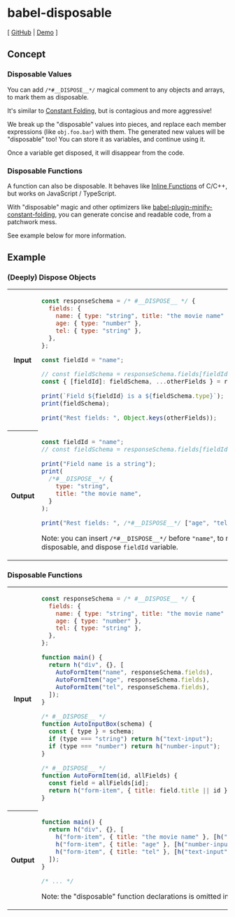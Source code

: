 # babel-disposable

[ [GitHub](https://github.com/lyonbot/babel-disposable) | [Demo](https://lyonbot.github.io/babel-disposable) ]

## Concept

### Disposable Values

You can add `/*#__DISPOSE__*/` magical comment to any objects and arrays, to mark them as disposable.

It's similar to [Constant Folding](https://en.wikipedia.org/wiki/Constant_folding), but is contagious and more aggressive!

We break up the "disposable" values into pieces, and replace each member expressions (like `obj.foo.bar`) with them. The generated new values will be "disposable" too! You can store it as variables, and continue using it.

Once a variable get disposed, it will disappear from the code.

### Disposable Functions

A function can also be disposable. It behaves like [Inline Functions](https://en.wikipedia.org/wiki/Inline_function) of C/C++, but works on JavaScript / TypeScript.

With "disposable" magic and other optimizers like [babel-plugin-minify-constant-folding](https://babeljs.io/docs/babel-plugin-minify-constant-folding), you can generate concise and readable code, from a patchwork mess.

See example below for more information.

## Example

### (Deeply) Dispose Objects

<table>
<tr>
<th>Input</th>
<td>

```js
const responseSchema = /* #__DISPOSE__ */ {
  fields: {
    name: { type: "string", title: "the movie name" },
    age: { type: "number" },
    tel: { type: "string" },
  },
};

const fieldId = "name";

// const fieldSchema = responseSchema.fields[fieldId];
const { [fieldId]: fieldSchema, ...otherFields } = responseSchema.fields;

print(`Field ${fieldId} is a ${fieldSchema.type}`);
print(fieldSchema);

print("Rest fields: ", Object.keys(otherFields));
```

</td>
</tr>

<tr>
<th>Output</th>
<td valign="top">

```js
const fieldId = "name";
// const fieldSchema = responseSchema.fields[fieldId]

print("Field name is a string");
print(
  /*#__DISPOSE__*/ {
    type: "string",
    title: "the movie name",
  }
);

print("Rest fields: ", /*#__DISPOSE__*/ ["age", "tel"]);
```

Note: you can insert `/*#__DISPOSE__*/` before `"name"`, to make the string literal disposable, and dispose `fieldId` variable.

</td>
</tr>
</table>

### Disposable Functions

<table>
<tr>
<th>Input</th>
<td>

```js
const responseSchema = /* #__DISPOSE__ */ {
  fields: {
    name: { type: "string", title: "the movie name" },
    age: { type: "number" },
    tel: { type: "string" },
  },
};

function main() {
  return h("div", {}, [
    AutoFormItem("name", responseSchema.fields),
    AutoFormItem("age", responseSchema.fields),
    AutoFormItem("tel", responseSchema.fields),
  ]);
}

/* #__DISPOSE__ */
function AutoInputBox(schema) {
  const { type } = schema;
  if (type === "string") return h("text-input");
  if (type === "number") return h("number-input");
}

/* #__DISPOSE__ */
function AutoFormItem(id, allFields) {
  const field = allFields[id];
  return h("form-item", { title: field.title || id }, [AutoInputBox(field)]);
}
```

</td>
</tr>

<tr>
<th>Output</th>
<td valign="top">

```js
function main() {
  return h("div", {}, [
    h("form-item", { title: "the movie name" }, [h("text-input")]),
    h("form-item", { title: "age" }, [h("number-input")]),
    h("form-item", { title: "tel" }, [h("text-input")]),
  ]);
}

/* ... */
```

Note: the "disposable" function declarations is omitted in this example output

</td>
</tr>
</table>
